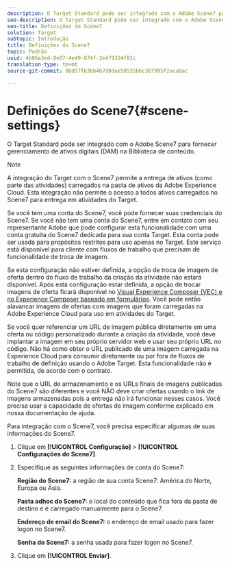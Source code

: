 ```yaml
---
description: O Target Standard pode ser integrado com o Adobe Scene7 para fornecer gerenciamento de ativos digitais (DAM) na Biblioteca de conteúdo.
seo-description: O Target Standard pode ser integrado com o Adobe Scene7 para fornecer gerenciamento de ativos digitais (DAM) na Biblioteca de conteúdo.
seo-title: Definições do Scene7
solution: Target
subtopic: Introdução
title: Definições do Scene7
topic: Padrão
uuid: 4b06a3ed-0e87-4e49-874f-2e479324f81c
translation-type: tm+mt
source-git-commit: 8bd57fb3bb467d8dae50535b6c367995f2acabac

---
```



# Definições do Scene7{#scene-settings}

O Target Standard pode ser integrado com o Adobe Scene7 para fornecer gerenciamento de ativos digitais (DAM) na Biblioteca de conteúdo.

>[!NOTE]
>
>A integração do Target com o Scene7 permite a entrega de ativos (como parte das atividades) carregados na pasta de ativos da Adobe Experience Cloud. Esta integração não permite o acesso a todos ativos carregados no Scene7 para entrega em atividades do Target.

Se você tem uma conta do Scene7, você pode fornecer suas credenciais do Scene7. Se você não tem uma conta do Scene7, entre em contato com seu representante Adobe que pode configurar esta funcionalidade com uma conta gratuita do Scene7 dedicada para sua conta Target. Esta conta pode ser usada para propósitos restritos para uso apenas no Target. Este serviço está disponível para cliente com fluxos de trabalho que precisam de funcionalidade de troca de imagem.

Se esta configuração não estiver definida, a opção de troca de imagem de oferta dentro do fluxo de trabalho da criação da atividade não estará disponível. Após está configuração estar definida, a opção de trocar imagens de oferta ficará disponível no [Visual Experience Composer (VEC) e no Experience Composer baseado em formulários](../c-experiences/experiences.md#concept_A2E10F6AFB3D4AEAB6951EE14688848D). Você pode então alavancar imagens de ofertas com imagens que foram carregadas na Adobe Experience Cloud para uso em atividades do Target.

Se você quer referenciar um URL de imagem pública diretamente em uma oferta ou código personalizado durante a criação da atividade, você deve implantar a imagem em seu próprio servidor web e usar seu próprio URL no código. Não há como obter o URL publicado de uma imagem carregada na Experience Cloud para consumir diretamente ou por fora de fluxos de trabalho de definição usando o Adobe Target. Esta funcionalidade não é permitida, de acordo com o contrato.

Note que o URL de armazenamento e os URLs finais de imagens publicadas do Scene7 são diferentes e você NÃO deve criar ofertas usando o link de imagens armazenadas pois a entrega não irá funcionar nesses casos. Você precisa usar a capacidade de ofertas de imagem conforme explicado em nossa documentação de ajuda.

Para integração com o Scene7, você precisa especificar algumas de suas informações do Scene7.

1. Clique em **[!UICONTROL Configuração]** &gt; **[!UICONTROL Configurações do Scene7]**.
1. Especifique as seguintes informações de conta do Scene7:

   **Região do Scene7:** a região de sua conta Scene7: América do Norte, Europa ou Ásia.

   **Pasta adhoc do Scene7:** o local do conteúdo que fica fora da pasta de destino e é carregado manualmente para o Scene7.

   **Endereço de email do Scene7:** o endereço de email usado para fazer logon no Scene7.

   **Senha do Scene7:** a senha usada para fazer logon no Scene7.
1. Clique em **[!UICONTROL Enviar]**.

